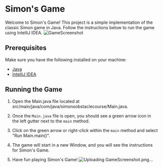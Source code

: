 # Simon's Game

Welcome to Simon's Game! This project is a simple implementation of the classic Simon game in Java. Follow the instructions below to run the game using IntelliJ IDEA.
![GameScreenshot](https://github.com/abhishekwadmare/SimonsObstacleCourse/assets/47171897/586527c0-f276-4e9c-bf8b-70ce62bb67f6)


## Prerequisites

Make sure you have the following installed on your machine:

- [Java](https://www.oracle.com/java/technologies/javase-downloads.html)
- [IntelliJ IDEA](https://www.jetbrains.com/idea/)

## Running the Game

1. Open the Main.java file located at src/main/java/com/java/simonsobstaclecourse/Main.java.

2. Once the `Main.java` file is open, you should see a green arrow icon in the left gutter next to the `main` method.

3. Click on the green arrow or right-click within the `main` method and select "Run Main.main()".

4. The game will start in a new Window, and you will see the instructions for Simon's Game.

6. Have fun playing Simon's Game!
![Uploading GameScreenshot.png…]()
